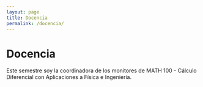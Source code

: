 ```yaml
---
layout: page
title: Docencia
permalink: /docencia/
---
```


# Docencia

Este semestre soy la coordinadora de los monitores de MATH 100 - Cálculo Diferencial con Aplicaciones a Física e Ingeniería.
